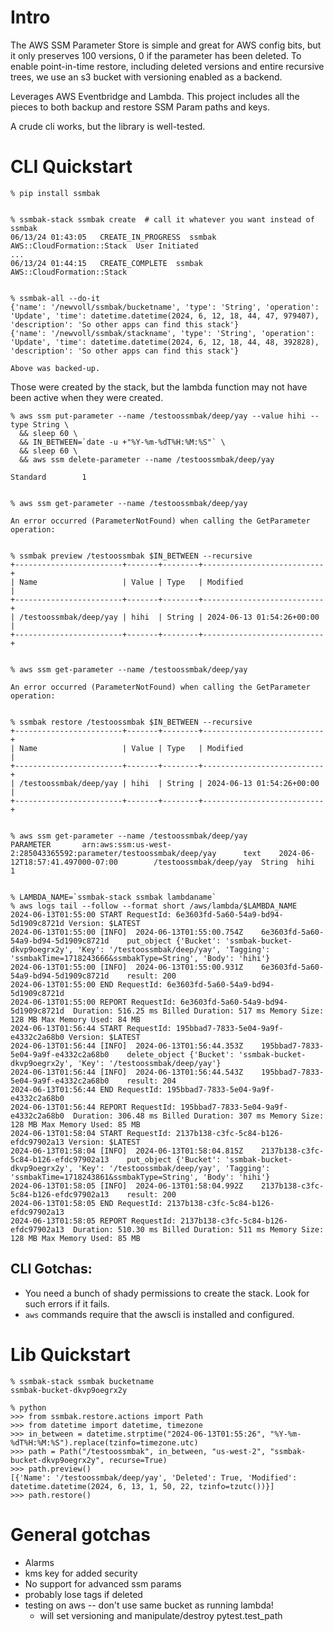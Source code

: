 # Intro

The AWS SSM Parameter Store is simple and great for AWS config bits,
but it only preserves 100 versions, 0 if the parameter has been
deleted. To enable point-in-time restore, including deleted versions
and entire recursive trees, we use an s3 bucket with versioning
enabled as a backend.

Leverages AWS Eventbridge and Lambda. This project includes all the
pieces to both backup and restore SSM Param paths and keys.

A crude cli works, but the library is well-tested.

# CLI Quickstart

```
% pip install ssmbak


% ssmbak-stack ssmbak create  # call it whatever you want instead of ssmbak
06/13/24 01:43:05   CREATE_IN_PROGRESS  ssmbak  AWS::CloudFormation::Stack  User Initiated
...
06/13/24 01:44:15   CREATE_COMPLETE  ssmbak  AWS::CloudFormation::Stack


% ssmbak-all --do-it
{'name': '/newvoll/ssmbak/bucketname', 'type': 'String', 'operation': 'Update', 'time': datetime.datetime(2024, 6, 12, 18, 44, 47, 979407), 'description': 'So other apps can find this stack'}
{'name': '/newvoll/ssmbak/stackname', 'type': 'String', 'operation': 'Update', 'time': datetime.datetime(2024, 6, 12, 18, 44, 48, 392828), 'description': 'So other apps can find this stack'}

Above was backed-up.
```

Those were created by the stack, but the lambda function may not have
been active when they were created.

```
% aws ssm put-parameter --name /testoossmbak/deep/yay --value hihi --type String \
  && sleep 60 \
  && IN_BETWEEN=`date -u +"%Y-%m-%dT%H:%M:%S"` \
  && sleep 60 \
  && aws ssm delete-parameter --name /testoossmbak/deep/yay

Standard        1


% aws ssm get-parameter --name /testoossmbak/deep/yay

An error occurred (ParameterNotFound) when calling the GetParameter operation:


% ssmbak preview /testoossmbak $IN_BETWEEN --recursive
+------------------------+-------+--------+---------------------------+
| Name                   | Value | Type   | Modified                  |
+------------------------+-------+--------+---------------------------+
| /testoossmbak/deep/yay | hihi  | String | 2024-06-13 01:54:26+00:00 |
+------------------------+-------+--------+---------------------------+


% aws ssm get-parameter --name /testoossmbak/deep/yay

An error occurred (ParameterNotFound) when calling the GetParameter operation:


% ssmbak restore /testoossmbak $IN_BETWEEN --recursive
+------------------------+-------+--------+---------------------------+
| Name                   | Value | Type   | Modified                  |
+------------------------+-------+--------+---------------------------+
| /testoossmbak/deep/yay | hihi  | String | 2024-06-13 01:54:26+00:00 |
+------------------------+-------+--------+---------------------------+


% aws ssm get-parameter --name /testoossmbak/deep/yay
PARAMETER       arn:aws:ssm:us-west-2:285043365592:parameter/testoossmbak/deep/yay      text    2024-06-12T18:57:41.497000-07:00        /testoossmbak/deep/yay  String  hihi    1


% LAMBDA_NAME=`ssmbak-stack ssmbak lambdaname`
% aws logs tail --follow --format short /aws/lambda/$LAMBDA_NAME
2024-06-13T01:55:00 START RequestId: 6e3603fd-5a60-54a9-bd94-5d1909c8721d Version: $LATEST
2024-06-13T01:55:00 [INFO]	2024-06-13T01:55:00.754Z	6e3603fd-5a60-54a9-bd94-5d1909c8721d	put_object {'Bucket': 'ssmbak-bucket-dkvp9oegrx2y', 'Key': '/testoossmbak/deep/yay', 'Tagging': 'ssmbakTime=1718243666&ssmbakType=String', 'Body': 'hihi'}
2024-06-13T01:55:00 [INFO]	2024-06-13T01:55:00.931Z	6e3603fd-5a60-54a9-bd94-5d1909c8721d	result: 200
2024-06-13T01:55:00 END RequestId: 6e3603fd-5a60-54a9-bd94-5d1909c8721d
2024-06-13T01:55:00 REPORT RequestId: 6e3603fd-5a60-54a9-bd94-5d1909c8721d	Duration: 516.25 ms	Billed Duration: 517 ms	Memory Size: 128 MB	Max Memory Used: 84 MB
2024-06-13T01:56:44 START RequestId: 195bbad7-7833-5e04-9a9f-e4332c2a68b0 Version: $LATEST
2024-06-13T01:56:44 [INFO]	2024-06-13T01:56:44.353Z	195bbad7-7833-5e04-9a9f-e4332c2a68b0	delete_object {'Bucket': 'ssmbak-bucket-dkvp9oegrx2y', 'Key': '/testoossmbak/deep/yay'}
2024-06-13T01:56:44 [INFO]	2024-06-13T01:56:44.543Z	195bbad7-7833-5e04-9a9f-e4332c2a68b0	result: 204
2024-06-13T01:56:44 END RequestId: 195bbad7-7833-5e04-9a9f-e4332c2a68b0
2024-06-13T01:56:44 REPORT RequestId: 195bbad7-7833-5e04-9a9f-e4332c2a68b0	Duration: 306.48 ms	Billed Duration: 307 ms	Memory Size: 128 MB	Max Memory Used: 85 MB
2024-06-13T01:58:04 START RequestId: 2137b138-c3fc-5c84-b126-efdc97902a13 Version: $LATEST
2024-06-13T01:58:04 [INFO]	2024-06-13T01:58:04.815Z	2137b138-c3fc-5c84-b126-efdc97902a13	put_object {'Bucket': 'ssmbak-bucket-dkvp9oegrx2y', 'Key': '/testoossmbak/deep/yay', 'Tagging': 'ssmbakTime=1718243861&ssmbakType=String', 'Body': 'hihi'}
2024-06-13T01:58:05 [INFO]	2024-06-13T01:58:04.992Z	2137b138-c3fc-5c84-b126-efdc97902a13	result: 200
2024-06-13T01:58:05 END RequestId: 2137b138-c3fc-5c84-b126-efdc97902a13
2024-06-13T01:58:05 REPORT RequestId: 2137b138-c3fc-5c84-b126-efdc97902a13	Duration: 510.30 ms	Billed Duration: 511 ms	Memory Size: 128 MB	Max Memory Used: 85 MB

```

## CLI Gotchas:
* You need a bunch of shady permissions to create the stack. Look for such errors if it fails.
* `aws` commands require that the awscli is installed and configured.



# Lib Quickstart

```
% ssmbak-stack ssmbak bucketname
ssmbak-bucket-dkvp9oegrx2y

% python
>>> from ssmbak.restore.actions import Path
>>> from datetime import datetime, timezone
>>> in_between = datetime.strptime("2024-06-13T01:55:26", "%Y-%m-%dT%H:%M:%S").replace(tzinfo=timezone.utc)
>>> path = Path("/testoossmbak", in_between, "us-west-2", "ssmbak-bucket-dkvp9oegrx2y", recurse=True)
>>> path.preview()
[{'Name': '/testoossmbak/deep/yay', 'Deleted': True, 'Modified': datetime.datetime(2024, 6, 13, 1, 50, 22, tzinfo=tzutc())}]
>>> path.restore()
```

# General gotchas
* Alarms
* kms key for added security
* No support for advanced ssm params
* probably lose tags if deleted
* testing on aws -- don't use same bucket as running lambda!
  * will set versioning and manipulate/destroy pytest.test_path
